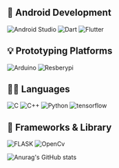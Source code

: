 <!---
NattapolECS/NattapolECS is a ✨ special ✨ repository because its `README.md` (this file) appears on your GitHub profile.
You can click the Preview link to take a look at your changes.
--->
## 📱 Android Development
![Android Studio](https://img.shields.io/badge/Android_Studio-3DDC84?style=for-the-badge&logo=android-studio&logoColor=white)
![Dart](https://img.shields.io/badge/Dart-0175C2?style=for-the-badge&logo=dart&logoColor=white)
![Flutter](https://img.shields.io/badge/Flutter-02569B?style=for-the-badge&logo=flutter&logoColor=white)

## 💡 Prototyping Platforms
![Arduino](https://img.shields.io/badge/Arduino-00979D?style=for-the-badge&logo=Arduino&logoColor=white)
![Resberypi](https://img.shields.io/badge/Raspberry%20Pi-A22846?style=for-the-badge&logo=Raspberry%20Pi&logoColor=white)

## 👩‍💻 Languages 
![C](https://img.shields.io/badge/C-00599C?style=for-the-badge&logo=c&logoColor=white)
![C++](https://img.shields.io/badge/C%2B%2B-00599C?style=for-the-badge&logo=c%2B%2B&logoColor=white)
![Python](https://img.shields.io/badge/Python-FFD43B?style=for-the-badge&logo=python&logoColor=blue)
![tensorflow](https://img.shields.io/badge/TensorFlow-FF6F00?style=for-the-badge&logo=TensorFlow&logoColor=white)

## 🚀 Frameworks & Library 
![FLASK](https://img.shields.io/badge/Flask-000000?style=for-the-badge&logo=flask&logoColor=white)
![OpenCv](https://img.shields.io/badge/OpenCV-27338e?style=for-the-badge&logo=OpenCV&logoColor=white)

![Anurag's GitHub stats](https://github-readme-stats.vercel.app/api?username=NattapolECS&show_icons=true)


